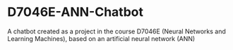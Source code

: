 # D7046E-ANN-Chatbot
A chatbot created as a project in the course D7046E (Neural Networks and Learning Machines), based on an artificial neural network (ANN)
